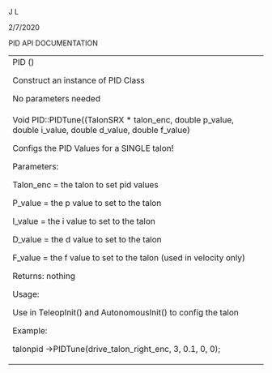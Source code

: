 <!----- Conversion time: 0.501 seconds.


Using this Markdown file:

1. Cut and paste this output into your source file.
2. See the notes and action items below regarding this conversion run.
3. Check the rendered output (headings, lists, code blocks, tables) for proper
   formatting and use a linkchecker before you publish this page.

Conversion notes:

* Docs to Markdown version 1.0β17
* Fri Feb 07 2020 18:38:05 GMT-0800 (PST)
* Source doc: https://docs.google.com/open?id=1G8P13xFbMThqFNxjxfZb3T0Tk2NmJL1ylNoXoup8muM
----->


J L

2/7/2020

PID API DOCUMENTATION


<table>
  <tr>
   <td>PID ()
<p>
Construct an instance of PID Class
<p>
No parameters needed
   </td>
  </tr>
  <tr>
   <td>Void PID::PIDTune((TalonSRX * talon_enc,  double p_value, double i_value, double d_value, double f_value)
<p>
Configs the PID Values for a SINGLE talon!
<p>
Parameters:
<p>
Talon_enc = the talon to set pid values
<p>
P_value = the p value to set to the talon
<p>
I_value = the i value to set to the talon
<p>
D_value = the d value to set to the talon
<p>
F_value = the f value to set to the talon (used in velocity only)
<p>
Returns: nothing
<p>
Usage:
<p>
Use in TeleopInit() and AutonomousInit() to config the talon
<p>
Example:
<p>
talonpid ->PIDTune(drive_talon_right_enc, 3, 0.1, 0, 0);
   </td>
  </tr>
</table>



<!-- Docs to Markdown version 1.0β17 -->
